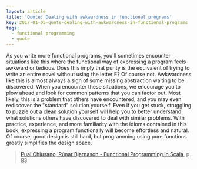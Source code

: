 ```yaml
---
layout: article
title: 'Quote: Dealing with awkwardness in functional programs'
key: 2017-01-05-quote-dealing-with-awkwardness-in-functional-programs
tags:
  - functional programming
  - quote
---
```


As you write more functional programs, you'll sometimes encounter
situations like this where the functional way of expressing a program
feels awkward or tedious. Does this imply that purity is the
equivalent of trying to write an entire novel without using the letter
E? Of course not. Awkwardness like this is almost always a sign of
some missing abstraction waiting to be discovered. When you encounter
these situations, we encourage you to plow ahead and look for common
patterns that you can factor out. Most likely, this is a problem that
others have encountered, and you may even rediscover the "standard"
solution yourself. Even if you get stuck, struggling to puzzle out a
clean solution yourself will help you to better understand what
solutions others have discovered to deal with similar problems. With
practice, experience, and more familiarity with the idioms contained
in this book, expressing a program functionally will become effortless
and natural. Of course, good design is still hard, but programming
using pure functions greatly simplifies the design space.

> [Pual Chiusano, Rúnar Bjarnason - Functional Programming in
> Scala](https://www.amazon.com/Functional-Programming-Scala-Paul-Chiusano/dp/1617290653),
> p. 83
